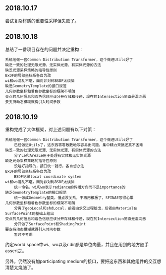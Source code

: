 ## 2018.10.17

尝试复杂材质的重要性采样但失败了。

## 2018.10.18

总结了一番项目存在的问题并决定重构：

```
系统地做一套Common Distribution Transformer，这个做进Utils好了
缺乏一致的处理无限光源、无实体光源、有实体光源的方法
缺乏光源采样策略的指导性原则
BxDF的局部坐标系各自为政
wi和wo混乱不堪，面对非对称BSDF太烧脑
缺乏GeometryTemplate的接口规范
几何参数坐标和着色参数坐标的框架不明朗
交点的几何信息和着色信息应该分开存储和传递，现在的Intersection简直是混沌恶
要支持动态模糊就得引入时间参数
```

## 2018.10.19

重构完成了大体框架，对上述问题有以下对策：

```
系统地做一套Common Distribution Transformer，这个做进Utils好了
    已经做进Utils了，这东西零零散散地写容易出问题，集中精力来搞还真不困难
缺乏一致的处理无限光源、无实体光源、有实体光源的方法
    分了Le和AreaLe用于处理有实体和无实体光源
缺乏光源采样策略的指导性原则
    没啥好指导的，接口统一就行，各自想办法
BxDF的局部坐标系各自为政
    BSDF记录local coordinate system
wi和wo混乱不堪，面对非对称BSDF太烧脑
    统一命名，wi和wo表示radiance的传播方向而不是importance的
缺乏GeometryTemplate的接口规范
    统一做成Geometry基类，慢点没关系，不再用模板了，SFINAE写得心累
几何参数坐标和着色参数坐标的框架不明朗
    分离了geoLocal和shdLocal，前者由求交过程给出，后者由Material在SurfacePoint的基础上给出
交点的几何信息和着色信息应该分开存储和传递，现在的Intersection简直是混沌恶
    分开做了SurfacePoint和ShadingPoint
要支持动态模糊就得引入时间参数
    暂时不考虑
```

约定world space中wi、wo以及r.dir都是单位向量，并且在用到的地方随手assert之。

另外，仍然没有加participating medium的接口，要把这东西和其他组件的交互想清楚太烧脑了。